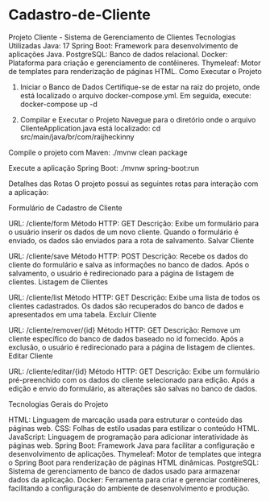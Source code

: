 # Cadastro-de-Cliente
Projeto Cliente - Sistema de Gerenciamento de Clientes
Tecnologias Utilizadas
Java: 17
Spring Boot: Framework para desenvolvimento de aplicações Java.
PostgreSQL: Banco de dados relacional.
Docker: Plataforma para criação e gerenciamento de contêineres.
Thymeleaf: Motor de templates para renderização de páginas HTML.
Como Executar o Projeto

1. Iniciar o Banco de Dados
Certifique-se de estar na raiz do projeto, onde está localizado o arquivo docker-compose.yml. Em seguida, execute:
docker-compose up -d

2. Compilar e Executar o Projeto
Navegue para o diretório onde o arquivo ClienteApplication.java está localizado:
cd src/main/java/br/com/raijheckinny

Compile o projeto com Maven:
./mvnw clean package

Execute a aplicação Spring Boot:
./mvnw spring-boot:run

Detalhes das Rotas
O projeto possui as seguintes rotas para interação com a aplicação:

Formulário de Cadastro de Cliente

URL: /cliente/form
Método HTTP: GET
Descrição: Exibe um formulário para o usuário inserir os dados de um novo cliente. Quando o formulário é enviado, os dados são enviados para a rota de salvamento.
Salvar Cliente

URL: /cliente/save
Método HTTP: POST
Descrição: Recebe os dados do cliente do formulário e salva as informações no banco de dados. Após o salvamento, o usuário é redirecionado para a página de listagem de clientes.
Listagem de Clientes

URL: /cliente/list
Método HTTP: GET
Descrição: Exibe uma lista de todos os clientes cadastrados. Os dados são recuperados do banco de dados e apresentados em uma tabela.
Excluir Cliente

URL: /cliente/remover/{id}
Método HTTP: GET
Descrição: Remove um cliente específico do banco de dados baseado no id fornecido. Após a exclusão, o usuário é redirecionado para a página de listagem de clientes.
Editar Cliente

URL: /cliente/editar/{id}
Método HTTP: GET
Descrição: Exibe um formulário pré-preenchido com os dados do cliente selecionado para edição. Após a edição e envio do formulário, as alterações são salvas no banco de dados.

Tecnologias Gerais do Projeto

HTML: Linguagem de marcação usada para estruturar o conteúdo das páginas web.
CSS: Folhas de estilo usadas para estilizar o conteúdo HTML.
JavaScript: Linguagem de programação para adicionar interatividade às páginas web.
Spring Boot: Framework Java para facilitar a configuração e desenvolvimento de aplicações.
Thymeleaf: Motor de templates que integra o Spring Boot para renderização de páginas HTML dinâmicas.
PostgreSQL: Sistema de gerenciamento de banco de dados usado para armazenar dados da aplicação.
Docker: Ferramenta para criar e gerenciar contêineres, facilitando a configuração do ambiente de desenvolvimento e produção.
